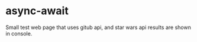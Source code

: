 # async-await
Small test web page that uses gitub api, and star wars api
results are shown in console.
